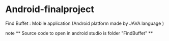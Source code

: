 # Android-finalproject
Find Buffet : Mobile application (Android platform made by JAVA language ) 


note ** Source code to open in android studio is folder "FindBuffet" **
